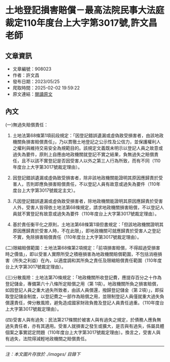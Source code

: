 # 土地登記損害賠償－最高法院民事大法庭裁定110年度台上大字第3017號,許文昌老師

## 文章資訊
- 文章編號：908023
- 作者：許文昌
- 發布日期：2023/05/25
- 爬取時間：2025-02-02 19:59:22
- 原文連結：[閱讀原文](https://real-estate.get.com.tw/Columns/detail.aspx?no=908023)

## 內文
(一)無過失賠償責任：

1. 土地法第68條第1項前段規定：「因登記錯誤遺漏或虛偽致受損害者，由該地政機關負損害賠償責任」，乃以貫徹土地登記之公示性及公信力，並保護權利人之權利與維持交易安全為規範目的。該規定文義既未明示以登記人員之故意或過失為要件，原則上自應由地政機關就登記不實之結果，負無過失之賠償責任，且不以該不實登記是否因受害人以外之第三人行為所致，而有不同（110年度台上大字第3017號裁定理由）。

2. 因登記錯誤遺漏或虛偽致受損害者，除非該地政機關能證明其原因應歸責於受害人，否則即應負損害賠償責任，不以登記人員有故意或過失為要件（110年度台上大字第3017號裁定主文）。

3. 凡因登記錯誤遺漏或虛偽致受損害者，除地政機關能證明其原因應歸責於受害人外，受害人皆得依土地法第68條規定，請求地政機關損害賠償，不以登記人員就不實登記有故意或過失為要件（110年度台上大字第3017號裁定理由）。

4. 基於責任衡平化之原則，土地法第68條第1項但書規定：「但該地政機關證明其原因應歸責於受害人時，不在此限」，即地政機關可就應歸責於受害人之登記不實，免除損害賠償責任（110年度台上大字第3017號裁定理由）。

(二)限縮賠償範圍：土地法第68條第2項規定：「前項損害賠償，不得超過受損害時之價值」，即以受害人實際所受之積極損害為地政機關賠償範圍，不包括消極損害（所失之利益）在內，以適度調和其所負之責任及限縮賠償責任範圍（110年度台上大字第3017號裁定理由）。

(三)分散風險：土地法第70條規定：「地政機關所收登記費，應提存百分之十作為登記儲金，專備第六十八條所定賠償之用（第 1項）。地政機關所負之損害賠償，如因登記人員之重大過失所致者，由該人員償還，撥歸登記儲金（第 2項）」，即採取登記儲金制度，以登記費之一部作為賠償之用，並限制登記人員僅就重大過失負償還責任，俾分散風險，避免造成國家財政負擔及登記人員責任過重。（110年度台上大字第3017號裁定理由）。

(四)受害人與有過失：民法第217條關於被害人與有過失之規定，於債務人應負無過失責任者，亦有其適用。受害人就損害之發生或擴大，是否與有過失，係屬具體個案之事實認定問題（110年度台上大字第3017號裁定理由）。換言之，受害人與有過失，法院得減輕地政機關之賠償責任。

---
*注：本文圖片存放於 ./images/ 目錄下*
